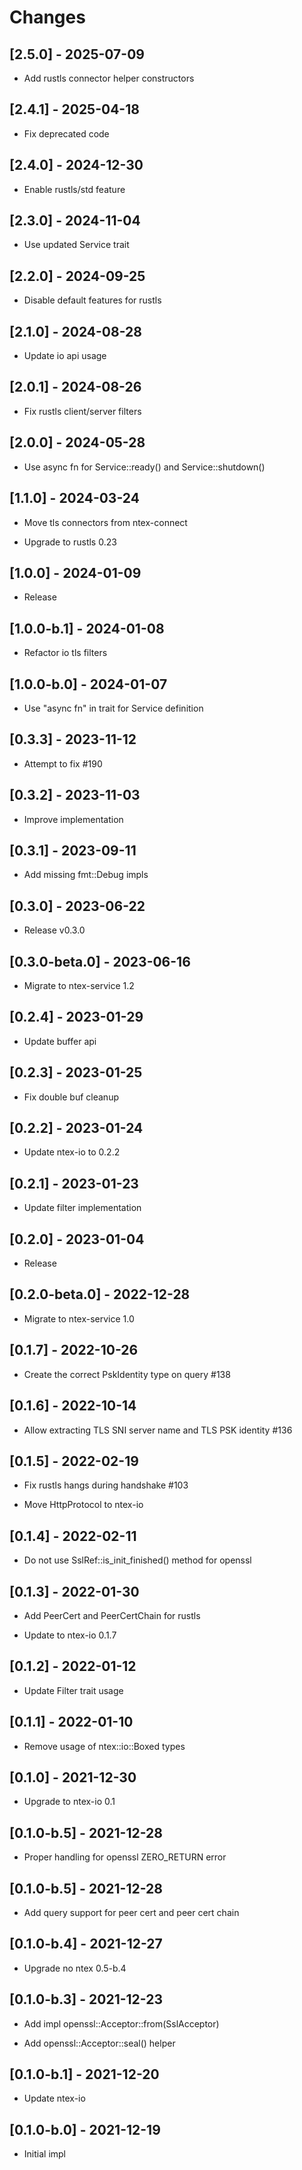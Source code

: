 # Changes

## [2.5.0] - 2025-07-09

* Add rustls connector helper constructors

## [2.4.1] - 2025-04-18

* Fix deprecated code

## [2.4.0] - 2024-12-30

* Enable rustls/std feature

## [2.3.0] - 2024-11-04

* Use updated Service trait

## [2.2.0] - 2024-09-25

* Disable default features for rustls

## [2.1.0] - 2024-08-28

* Update io api usage

## [2.0.1] - 2024-08-26

* Fix rustls client/server filters

## [2.0.0] - 2024-05-28

* Use async fn for Service::ready() and Service::shutdown()

## [1.1.0] - 2024-03-24

* Move tls connectors from ntex-connect

* Upgrade to rustls 0.23

## [1.0.0] - 2024-01-09

* Release

## [1.0.0-b.1] - 2024-01-08

* Refactor io tls filters

## [1.0.0-b.0] - 2024-01-07

* Use "async fn" in trait for Service definition

## [0.3.3] - 2023-11-12

* Attempt to fix #190

## [0.3.2] - 2023-11-03

* Improve implementation

## [0.3.1] - 2023-09-11

* Add missing fmt::Debug impls

## [0.3.0] - 2023-06-22

* Release v0.3.0

## [0.3.0-beta.0] - 2023-06-16

* Migrate to ntex-service 1.2

## [0.2.4] - 2023-01-29

* Update buffer api

## [0.2.3] - 2023-01-25

* Fix double buf cleanup

## [0.2.2] - 2023-01-24

* Update ntex-io to 0.2.2

## [0.2.1] - 2023-01-23

* Update filter implementation

## [0.2.0] - 2023-01-04

* Release

## [0.2.0-beta.0] - 2022-12-28

* Migrate to ntex-service 1.0

## [0.1.7] - 2022-10-26

* Create the correct PskIdentity type on query #138

## [0.1.6] - 2022-10-14

* Allow extracting TLS SNI server name and TLS PSK identity #136

## [0.1.5] - 2022-02-19

* Fix rustls hangs during handshake #103

* Move HttpProtocol to ntex-io

## [0.1.4] - 2022-02-11

* Do not use SslRef::is_init_finished() method for openssl

## [0.1.3] - 2022-01-30

* Add PeerCert and PeerCertChain for rustls

* Update to ntex-io 0.1.7

## [0.1.2] - 2022-01-12

* Update Filter trait usage

## [0.1.1] - 2022-01-10

* Remove usage of ntex::io::Boxed types

## [0.1.0] - 2021-12-30

* Upgrade to ntex-io 0.1

## [0.1.0-b.5] - 2021-12-28

* Proper handling for openssl ZERO_RETURN error

## [0.1.0-b.5] - 2021-12-28

* Add query support for peer cert and peer cert chain

## [0.1.0-b.4] - 2021-12-27

* Upgrade no ntex 0.5-b.4

## [0.1.0-b.3] - 2021-12-23

* Add impl openssl::Acceptor::from(SslAcceptor)

* Add openssl::Acceptor::seal() helper

## [0.1.0-b.1] - 2021-12-20

* Update ntex-io

## [0.1.0-b.0] - 2021-12-19

* Initial impl
